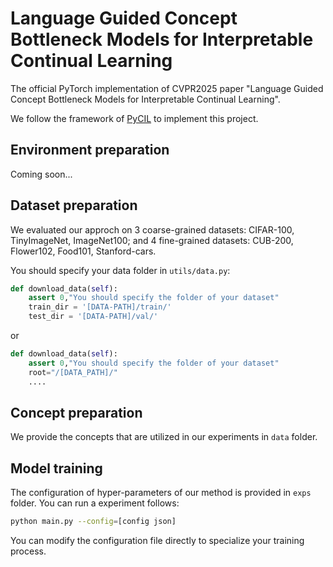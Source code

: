 # Language Guided Concept Bottleneck Models for Interpretable Continual Learning
The official PyTorch implementation of CVPR2025 paper "Language Guided Concept Bottleneck Models for Interpretable Continual Learning".

We follow the framework of [PyCIL](https://github.com/G-U-N/PyCIL) to implement this project.

## Environment preparation

Coming soon...
## Dataset preparation
We evaluated our approch on 3 coarse-grained datasets: CIFAR-100, TinyImageNet, ImageNet100; and 4 fine-grained datasets: CUB-200, Flower102, Food101, Stanford-cars.

You should specify your data folder in `utils/data.py`:
```python
def download_data(self):
    assert 0,"You should specify the folder of your dataset"
    train_dir = '[DATA-PATH]/train/'
    test_dir = '[DATA-PATH]/val/'
```
or
```python
def download_data(self):
    assert 0,"You should specify the folder of your dataset"
    root="/[DATA_PATH]/"
    ....
```

## Concept preparation
We provide the concepts that are utilized in our experiments in `data` folder. 


## Model training 
The configuration of hyper-parameters of our method is provided in `exps` folder. You can run a experiment follows:
```bash
python main.py --config=[config json]
```
You can modify the configuration file directly to specialize your training process.
